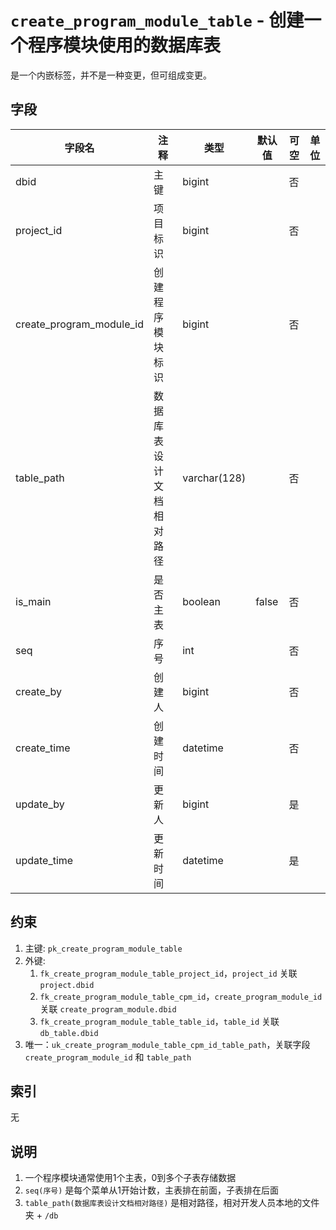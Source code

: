 # `create_program_module_table` - 创建一个程序模块使用的数据库表

是一个内嵌标签，并不是一种变更，但可组成变更。

## 字段

| 字段名                   | 注释                     | 类型         | 默认值 | 可空 | 单位 |
| ------------------------ | ------------------------ | ------------ | ------ | ---- | ---- |
| dbid                     | 主键                     | bigint       |        | 否   |      |
| project_id               | 项目标识                 | bigint       |        | 否   |      |
| create_program_module_id | 创建程序模块标识         | bigint       |        | 否   |      |
| table_path               | 数据库表设计文档相对路径 | varchar(128) |        | 否   |      |
| is_main                  | 是否主表                 | boolean      | false  | 否   |      |
| seq                      | 序号                     | int          |        | 否   |      |
| create_by                | 创建人                   | bigint       |        | 否   |      |
| create_time              | 创建时间                 | datetime     |        | 否   |      |
| update_by                | 更新人                   | bigint       |        | 是   |      |
| update_time              | 更新时间                 | datetime     |        | 是   |      |

## 约束

1. 主键: `pk_create_program_module_table`
2. 外键: 
   1. `fk_create_program_module_table_project_id`，`project_id` 关联 `project.dbid`
   2. `fk_create_program_module_table_cpm_id`，`create_program_module_id` 关联 `create_program_module.dbid`
   3. `fk_create_program_module_table_table_id`，`table_id` 关联 `db_table.dbid`
3. 唯一：`uk_create_program_module_table_cpm_id_table_path`，关联字段 `create_program_module_id` 和 `table_path`

## 索引

无

## 说明

1. 一个程序模块通常使用1个主表，0到多个子表存储数据
2. `seq(序号)` 是每个菜单从1开始计数，主表排在前面，子表排在后面
3. `table_path(数据库表设计文档相对路径)` 是相对路径，相对开发人员本地的文件夹 + `/db`
